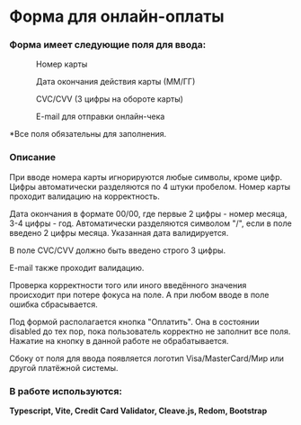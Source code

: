 <h1>Форма для онлайн-оплаты</h1>

<h3>Форма имеет следующие поля для ввода:</h3>
<ul>
  <ol>Номер карты</ol>
  <ol>Дата окончания действия карты (ММ/ГГ)</ol>
  <ol>CVC/CVV (3 цифры на обороте карты)</ol>
  <ol>E-mail для отправки онлайн-чека</ol>
</ul>
*Все поля обязательны для заполнения.

<h3>Описание</h3>
<p>При вводе номера карты игнорируются любые символы, кроме цифр. Цифры автоматически разделяются по 4 штуки пробелом. Номер карты проходит валидацию на корректность.</p>
<p>Дата окончания в формате 00/00, где первые 2 цифры - номер месяца, 3-4 цифры - год. Автоматически разделяются символом "/", если в поле введено 2 цифры месяца. Указанная дата валидируется.</p>
<p>В поле CVC/CVV должно быть введено строго 3 цифры.</p>
<p>E-mail также проходит валидацию.</p>
<p>Проверка корректности того или иного введённого значения происходит при потере фокуса на поле. А при любом вводе в поле ошибка сбрасывается.</p>
<p>Под формой располагается кнопка "Оплатить". Она в состоянии disabled до тех пор, пока пользователь корректно не заполнит все поля. Нажатие на кнопку в данной работе не обрабатывается.</p>
<p>Сбоку от поля для ввода появляется логотип Visa/MasterCard/Мир или другой платёжной системы.</p>

<h3>В работе используются:</h3>
<strong>Typescript, Vite, Credit Card Validator, Cleave.js, Redom, Bootstrap</strong>
